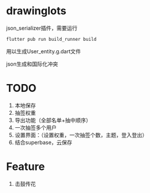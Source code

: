# drawinglots
json_serializer插件，需要运行
```bash
flutter pub run build_runner build
```
用以生成User_entity.g.dart文件

json生成和国际化冲突

# TODO
1. 本地保存
1. 抽签权重
2. 导出功能（全部名单+抽中顺序）
3. 一次抽签多个用户
4. 设置界面：（设置权重，一次抽签个数，主题，登入登出）
5. 结合superbase，云保存

# Feature
1. 击鼓传花


